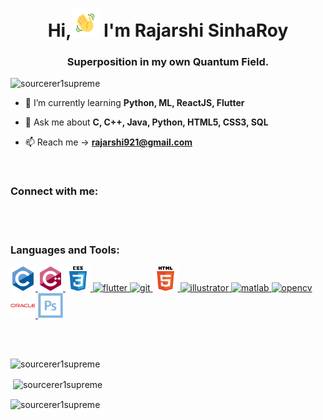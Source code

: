 <h1 align="center">Hi,<img src="https://github.com/Zadak-H/Zadak-H/blob/82d617bd8a776c15f6f7205bca3dd8ca392ed469/wave.gif" 
         alt="Waving hand animated gif"
         height="45"
         width="45" /> I'm Rajarshi SinhaRoy</h1>
<h3 align="center">Superposition in my own Quantum Field.</h3>

<p align="left"> <img src="https://komarev.com/ghpvc/?username=sourcerer1supreme&label=Profile%20views&color=0e75b6&style=flat" alt="sourcerer1supreme" /> </p>


- 🌱 I’m currently learning **Python, ML, ReactJS, Flutter**

- 💬 Ask me about **C, C++, Java, Python, HTML5, CSS3, SQL**

- 📫 Reach me -> **rajarshi921@gmail.com**

<br>
<h3 align="left">Connect with me:</h3>
<p align="left">

</p>
<br><br>
<h3 align="left">Languages and Tools:</h3>
<p align="left"> <a href="https://www.cprogramming.com/" target="_blank"> <img src="https://raw.githubusercontent.com/devicons/devicon/master/icons/c/c-original.svg" alt="c" width="40" height="40"/> </a> <a href="https://www.w3schools.com/cpp/" target="_blank"> <img src="https://raw.githubusercontent.com/devicons/devicon/master/icons/cplusplus/cplusplus-original.svg" alt="cplusplus" width="40" height="40"/> </a> <a href="https://www.w3schools.com/css/" target="_blank"> <img src="https://raw.githubusercontent.com/devicons/devicon/master/icons/css3/css3-original-wordmark.svg" alt="css3" width="40" height="40"/> </a> <a href="https://flutter.dev" target="_blank"> <img src="https://www.vectorlogo.zone/logos/flutterio/flutterio-icon.svg" alt="flutter" width="40" height="40"/> </a> <a href="https://git-scm.com/" target="_blank"> <img src="https://www.vectorlogo.zone/logos/git-scm/git-scm-icon.svg" alt="git" width="40" height="40"/> </a> <a href="https://www.w3.org/html/" target="_blank"> <img src="https://raw.githubusercontent.com/devicons/devicon/master/icons/html5/html5-original-wordmark.svg" alt="html5" width="40" height="40"/> </a> <a href="https://www.adobe.com/in/products/illustrator.html" target="_blank"> <img src="https://www.vectorlogo.zone/logos/adobe_illustrator/adobe_illustrator-icon.svg" alt="illustrator" width="40" height="40"/> </a> <a href="https://www.mathworks.com/" target="_blank"> <img src="https://upload.wikimedia.org/wikipedia/commons/2/21/Matlab_Logo.png" alt="matlab" width="40" height="40"/> </a> <a href="https://opencv.org/" target="_blank"> <img src="https://www.vectorlogo.zone/logos/opencv/opencv-icon.svg" alt="opencv" width="40" height="40"/> </a> <a href="https://www.oracle.com/" target="_blank"> <img src="https://raw.githubusercontent.com/devicons/devicon/master/icons/oracle/oracle-original.svg" alt="oracle" width="40" height="40"/> </a> <a href="https://www.photoshop.com/en" target="_blank"> <img src="https://raw.githubusercontent.com/devicons/devicon/master/icons/photoshop/photoshop-line.svg" alt="photoshop" width="40" height="40"/> </a> </p>
<br><br>
<p><img src="https://github-readme-stats.vercel.app/api/top-langs?username=sourcerer1supreme&show_icons=true&locale=en&layout=compact" alt="sourcerer1supreme" /></p>

<p>&nbsp;<img align="center" src="https://github-readme-stats.vercel.app/api?username=sourcerer1supreme&show_icons=true&locale=en" alt="sourcerer1supreme" /></p>

<p><img align="center" src="https://github-readme-streak-stats.herokuapp.com/?user=sourcerer1supreme&" alt="sourcerer1supreme" /></p>
